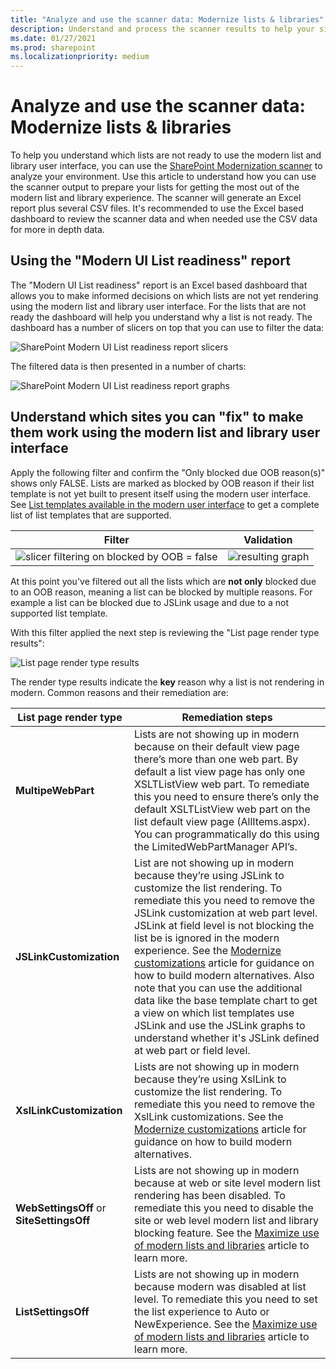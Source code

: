 ```yaml
---
title: "Analyze and use the scanner data: Modernize lists & libraries"
description: Understand and process the scanner results to help your sites to get the most out of the modern list and library experience
ms.date: 01/27/2021
ms.prod: sharepoint
ms.localizationpriority: medium
---
```


# Analyze and use the scanner data: Modernize lists & libraries

To help you understand which lists are not ready to use the modern list and library user interface, you can use the  [SharePoint Modernization scanner](https://aka.ms/sppnp-modernizationscanner) to analyze your environment. Use this article to understand how you can use the scanner output to prepare your lists for getting the most out of the modern list and library experience. The scanner will generate an Excel report plus several CSV files. It's recommended to use the Excel based dashboard to review the scanner data and when needed use the CSV data for more in depth data.

## Using the "Modern UI List readiness" report

The "Modern UI List readiness" report is an Excel based dashboard that allows you to make informed decisions on which lists are not yet rendering using the modern list and library user interface. For the lists that are not ready the dashboard will help you understand why a list is not ready. The dashboard has a number of slicers on top that you can use to filter the data:

![SharePoint Modern UI List readiness report slicers](media/modernize/modernuiscanner_1.png)

The filtered data is then presented in a number of charts:

![SharePoint Modern UI List readiness report graphs](media/modernize/modernuiscanner_2.png)

## Understand which sites you can "fix" to make them work using the modern list and library user interface

Apply the following filter and confirm the "Only blocked due OOB reason(s)" shows only FALSE. Lists are marked as blocked by OOB reason if their list template is not yet built to present itself using the modern user interface. See [List templates available in the modern user interface](https://docs.microsoft.com/sharepoint/dev/transform/modernize-userinterface-lists-and-libraries#list-templates-available-in-the-modern-user-interface) to get a complete list of list templates that are supported.

Filter | Validation
---------|----------
![slicer filtering on blocked by OOB = false](media/modernize/modernuiscanner_3.png) | ![resulting graph](media/modernize/modernuiscanner_4.png)

At this point you've filtered out all the lists which are **not only** blocked due to an OOB reason, meaning a list can be blocked by multiple reasons. For example a list can be blocked due to JSLink usage and due to a not supported list template.

With this filter applied the next step is reviewing the "List page render type results":

![List page render type results](media/modernize/modernuiscanner_5.png)

The render type results indicate the **key** reason why a list is not rendering in modern. Common reasons and their remediation are:

List page render type | Remediation steps
---------|----------
**MultipeWebPart** | Lists are not showing up in modern because on their default view page there’s more than one web part. By default a list view page has only one XSLTListView web part. To remediate this you need to ensure there’s only the default XSLTListView web part on the list default view page (AllItems.aspx). You can programmatically do this using the LimitedWebPartManager API’s.
**JSLinkCustomization** | List are not showing up in modern because they’re using JSLink to customize the list rendering. To remediate this you need to remove the JSLink customization at web part level. JSLink at field level is not blocking the list be is ignored in the modern experience. See the [Modernize customizations](https://docs.microsoft.com/sharepoint/dev/transform/modernize-customizations) article for guidance on how to build modern alternatives. Also note that you can use the additional data like the base template chart to get a view on which list templates use JSLink and use the JSLink graphs to understand whether it's JSLink defined at web part or field level.
**XslLinkCustomization** | Lists are not showing up in modern because they’re using XslLink to customize the list rendering. To remediate this you need to remove the XslLink customizations. See the [Modernize customizations](https://docs.microsoft.com/sharepoint/dev/transform/modernize-customizations) article for guidance on how to build modern alternatives.
**WebSettingsOff** or **SiteSettingsOff** | Lists are not showing up in modern because at web or site level modern list rendering has been disabled. To remediate this you need to disable the site or web level modern list and library blocking feature. See the [Maximize use of modern lists and libraries](https://docs.microsoft.com/sharepoint/dev/transform/modernize-userinterface-lists-and-libraries) article to learn more.
**ListSettingsOff** | Lists are not showing up in modern because modern was disabled at list level. To remediate this you need to set the list experience to Auto or NewExperience. See the [Maximize use of modern lists and libraries](https://docs.microsoft.com/sharepoint/dev/transform/modernize-userinterface-lists-and-libraries) article to learn more.
